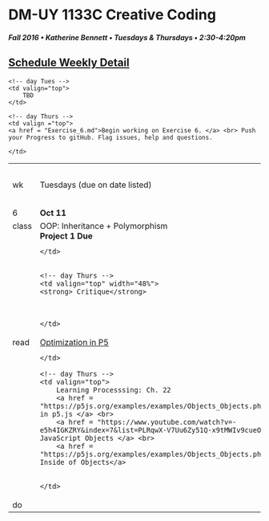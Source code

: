 # DM-UY 1133C Creative Coding
##### Fall 2016 • Katherine Bennett • Tuesdays & Thursdays • 2:30-4:20pm 

## [Schedule Weekly Detail](dm1133-C_Calendar.md) 

<table>
<tr>
<td>wk</td>
<td>Tuesdays (due on date listed)</td>
<td>Thursdays (due on date listed)</td>
</tr>

<!-- dates -->
<tr>
  <td valign="top">6</td>
  <td valign="top" width="48%"><strong>Oct 11</strong></td>
  <td valign="top" width="48%"><strong>Oct 13</strong></td>
</tr>

<!-- class -->
<tr>
	<td valign="top">class</td>
	<!-- day Tues -->
	<td valign="top" width="48%">
	OOP: Inheritance + Polymorphism <br> </a>
	<strong> Project 1 Due</strong>

	</td>
	

	<!-- day Thurs -->
	<td valign="top" width="48%">
	<strong> Critique</strong>
		
		
		
	</td>

<!-- homework -->
<tr>
  <td valign="top">read</td>
  	<!-- day Tues -->
  	<td valign="top"> 
		<a href =  "https://github.com/processing/p5.js/wiki/Optimizing-p5.js-Code-for-Performance"> Optimization in P5 </a>
		
			

	</td>

  	<!-- day Thurs -->
  	<td valign="top"> 
  		Learning Processsing: Ch. 22
  		<a href = "https://p5js.org/examples/examples/Objects_Objects.php">Objects in p5.js </a> <br>
  		<a href = "https://www.youtube.com/watch?v=-e5h4IGKZRY&index=7&list=PLRqwX-V7Uu6Zy51Q-x9tMWIv9cueOFTFA"> JavaScript Objects </a> <br>
  		<a href = "https://p5js.org/examples/examples/Objects_Objects.php">Functions Inside of Objects</a>
		
	
  	</td>
 </tr>


 <!-- do -->
<tr>
  <td valign="top">do</td>

	<!-- day Tues -->
 	<td valign="top">
		TBD
  	</td>

  	<!-- day Thurs -->
  	<td valign ="top">
  	<a href = "Exercise_6.md">Begin working on Exercise 6. </a> <br> Push your Progress to gitHub. Flag issues, help and questions. 
		
  	</td>
  	
</tr>

</table>